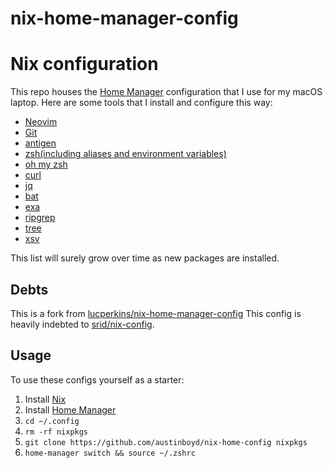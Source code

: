 # nix-home-manager-config

# Nix configuration

This repo houses the [Home Manager](https://github.com/rycee/home-manager) configuration that I use for my macOS laptop. Here are some tools that I install and configure this way:

* [Neovim](https://neovim.io/)
* [Git](https://git-scm.com/)
* [antigen](https://antigen.sharats.me/)
* [zsh(including aliases and environment variables)](https://www.zsh.org/)
* [oh my zsh](https://ohmyz.sh/)
* [curl](https://curl.se)
* [jq](https://stedolan.github.io/jq/)
* [bat](https://github.com/sharkdp/bat)
* [exa](https://the.exa.website/)
* [ripgrep](https://github.com/BurntSushi/ripgrep)
* [tree](http://mama.indstate.edu/users/ice/tree/)
* [xsv](https://github.com/BurntSushi/xsv)

This list will surely grow over time as new packages are installed.

## Debts

This is a fork from [lucperkins/nix-home-manager-config](https://github.com/lucperkins/nix-home-manager-config)
This config is heavily indebted to [srid/nix-config](https://github.com/srid/nix-config).

## Usage

To use these configs yourself as a starter:

1. Install [Nix](https://nixos.org/download.html)
1. Install [Home Manager](https://github.com/rycee/home-manager)
1. `cd ~/.config`
1. `rm -rf nixpkgs`
1. `git clone https://github.com/austinboyd/nix-home-config nixpkgs`
1. `home-manager switch && source ~/.zshrc`
